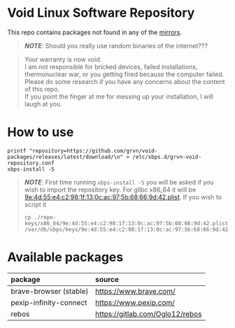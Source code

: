 # Void Linux Software Repository

This repo contains packages not found in any of the [mirrors](https://xmirror.voidlinux.org/).

> *__NOTE__*: Should you really use random binaries of the internet???

> Your warranty is now void.<br>
> I am not responsible for bricked devices, failed installations, thermonuclear war, 
> or you getting fired because the computer failed.<br>
> Please do some research if you have any concerns about the content of this repo. <br>
> If you point the finger at me for messing up your installation, I will laugh at you.

# How to use
```shell
printf "repository=https://github.com/grvn/void-packages/releases/latest/download/\n" > /etc/xbps.d/grvn-void-repository.conf
xbps-install -S
```

> *__NOTE__*: First time running `xbps-install -S` you will be asked if you wish to import the repository key.
> For glibc x86_64 it will be [9e:4d:55:e4:c2:98:1f:13:0c:ac:97:5b:68:66:9d:42.plist](./repo-keys/x86_64/9e:4d:55:e4:c2:98:1f:13:0c:ac:97:5b:68:66:9d:42.plist).
> If you wish to script it
> ```shell
> cp ./repo-keys/x86_64/9e:4d:55:e4:c2:98:1f:13:0c:ac:97:5b:68:66:9d:42.plist /var/db/xbps/keys/9e:4d:55:e4:c2:98:1f:13:0c:ac:97:5b:68:66:9d:42.plist
> ```

# Available packages
| package | source |
|:--------|:-------|
| brave-browser (stable) | https://www.brave.com/ |
| pexip-infinity-connect | https://www.pexip.com/ |
| rebos   | https://gitlab.com/Oglo12/rebos |